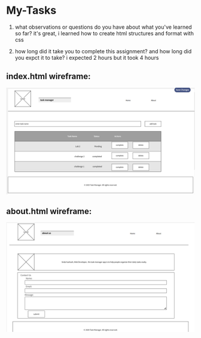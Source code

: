 # My-Tasks

1. what observations or questions do you have about what you've learned so far?
 it's great, i learned how to create html structures and format with css

2. how long did it take you to complete this assignment? and how long did you expct it to take?
i expected 2 hours but it took 4 hours

## index.html wireframe:

![index.html wireframe](wireframe1.png)

## about.html wireframe:

![about.html wireframe](wireframe2.png)
